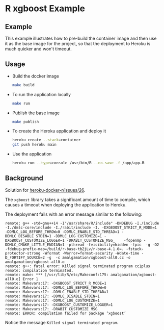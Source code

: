 # R xgboost Example

## Example

This example illustrates how to pre-build the container image and then use it as the base image 
for the project, so that the deployment to Heroku is much quicker and won't timeout.

## Usage


* Build the docker image

  ```bash
  make build
  ```

* To run the application locally

  ```bash
  make run
  ```

* Publish the base image

  ```bash
  make publish
  ```

* To create the Heroku application and deploy it

  ```bash
  heroku create --stack=container
  git push heroku main
  ```

* Use the application

  ```bash
  heroku run --type=console /usr/bin/R --no-save -f /app/app.R
  ```

## Background

Solution for [heroku-docker-r/issues/26][issue].

The `xgboost` library takes a significant amount of time to compile, which causes a timeout when 
deploying the application to Heroku.

The deployment fails with an error message similar to the following:

```
remote: g++ -std=gnu++14 -I"/usr/share/R/include" -DNDEBUG -I./include -I./dmlc-core/include -I./rabit/include -I. -DXGBOOST_STRICT_R_MODE=1 -DDMLC_LOG_BEFORE_THROW=0 -DDMLC_ENABLE_STD_THREAD=1 -DDMLC_DISABLE_STDIN=1 -DDMLC_LOG_CUSTOMIZE=1 -DXGBOOST_CUSTOMIZE_LOGGER=1 -DRABIT_CUSTOMIZE_MSG_    -fopenmp -DDMLC_CMAKE_LITTLE_ENDIAN=1 -pthread -fvisibility=hidden -fpic  -g -O2 -fdebug-prefix-map=/build/r-base-tbZjLv/r-base-4.1.0=. -fstack-protector-strong -Wformat -Werror=format-security -Wdate-time -D_FORTIFY_SOURCE=2 -g  -c amalgamation/xgboost-all0.cc -o amalgamation/xgboost-all0.o
remote: g++: fatal error: Killed signal terminated program cc1plus
remote: compilation terminated.
remote: make: *** [/usr/lib/R/etc/Makeconf:175: amalgamation/xgboost-all0.o] Error 1
remote: Makevars:17: -DXGBOOST_STRICT_R_MODE=1
remote: Makevars:17: -DDMLC_LOG_BEFORE_THROW=0
remote: Makevars:17: -DDMLC_ENABLE_STD_THREAD=1
remote: Makevars:17: -DDMLC_DISABLE_STDIN=1
remote: Makevars:17: -DDMLC_LOG_CUSTOMIZE=1
remote: Makevars:17: -DXGBOOST_CUSTOMIZE_LOGGER=1
remote: Makevars:17: -DRABIT_CUSTOMIZE_MSG_
remote: ERROR: compilation failed for package ‘xgboost’
```

Notice the message `Killed signal terminated program`.

<!-- links -->

[issue]: https://github.com/virtualstaticvoid/heroku-docker-r/issues/26
